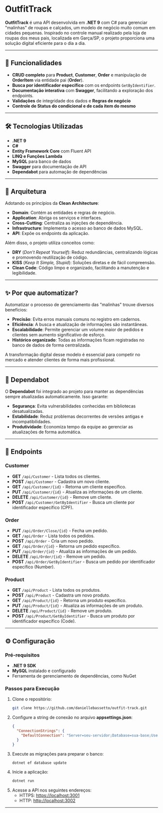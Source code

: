 # OutfitTrack

**OutfitTrack** é uma API desenvolvida em **.NET 9** com C# para gerenciar "malinhas" de roupas e calçados, um modelo de negócio muito comum em cidades pequenas. Inspirado no controle manual realizado pela loja de roupas dos meus pais, localizada em Garça/SP, o projeto proporciona uma solução digital eficiente para o dia a dia.

---

## 🌟 Funcionalidades

- **CRUD completo** para **Product**, **Customer**, **Order** e manipulação de **OrderItem** via entidade pai (**Order**).
- **Busca por identificador específico** com os endpoints `GetByIdentifier`.
- **Documentação interativa** com **Swagger**, facilitando a exploração dos endpoints.
- **Validações** de integridade dos dados e **Regras de negócio**
- **Controle de Status do condicional e de cada item do mesmo**

---

## 🛠 Tecnologias Utilizadas

- **.NET 9**
- **C#**
- **Entity Framework Core** com Fluent API
- **LINQ e Funções Lambda**
- **MySQL** para banco de dados
- **Swagger** para documentação de API
- **Dependabot** para automação de dependências

---

## 📂 Arquitetura

Adotando os princípios da **Clean Architecture**:
- **Domain**: Contém as entidades e regras de negócio.
- **Application**: Abriga os serviços e interfaces.
- **Cross-Cutting**: Centraliza as injeções de dependência.
- **Infrastructure**: Implementa o acesso ao banco de dados MySQL.
- **API**: Expõe os endpoints da aplicação.

Além disso, o projeto utiliza conceitos como:
- **DRY** (*Don’t Repeat Yourself*): Reduz redundâncias, centralizando lógicas e promovendo reutilização de código.
- **KISS** (*Keep It Simple, Stupid*): Soluções diretas e de fácil compreensão.
- **Clean Code**: Código limpo e organizado, facilitando a manutenção e legibilidade.

---

## ✨ Por que automatizar?

Automatizar o processo de gerenciamento das "malinhas" trouxe diversos benefícios:
- **Precisão**: Evita erros manuais comuns no registro em cadernos.
- **Eficiência**: A busca e atualização de informações são instantâneas.
- **Escalabilidade**: Permite gerenciar um volume maior de pedidos e clientes sem aumento significativo de esforço.
- **Histórico organizado**: Todas as informações ficam registradas no banco de dados de forma centralizada.

A transformação digital desse modelo é essencial para competir no mercado e atender clientes de forma mais profissional.

---

## 🤖 Dependabot

O **Dependabot** foi integrado ao projeto para manter as dependências sempre atualizadas automaticamente. Isso garante:
- **Segurança**: Evita vulnerabilidades conhecidas em bibliotecas desatualizadas.
- **Estabilidade**: Reduz problemas decorrentes de versões antigas e incompatibilidades.
- **Produtividade**: Economiza tempo da equipe ao gerenciar as atualizações de forma automática.

---

## 📜 Endpoints

### Customer
- **GET** `/api/Customer` - Lista todos os clientes.  
- **POST** `/api/Customer` - Cadastra um novo cliente.  
- **GET** `/api/Customer/{id}` - Retorna um cliente específico.  
- **PUT** `/api/Customer/{id}` - Atualiza as informações de um cliente.  
- **DELETE** `/api/Customer/{id}` - Remove um cliente.  
- **POST** `/api/Customer/GetByIdentifier` - Busca um cliente por identificador específico (CPF).  

### Order
- **PUT** `/api/Order/Close/{id}` - Fecha um pedido.  
- **GET** `/api/Order` - Lista todos os pedidos.  
- **POST** `/api/Order` - Cria um novo pedido.  
- **GET** `/api/Order/{id}` - Retorna um pedido específico.  
- **PUT** `/api/Order/{id}` - Atualiza as informações de um pedido.  
- **DELETE** `/api/Order/{id}` - Remove um pedido.  
- **POST** `/api/Order/GetByIdentifier` - Busca um pedido por identificador específico (Number).  

### Product
- **GET** `/api/Product` - Lista todos os produtos.  
- **POST** `/api/Product` - Cadastra um novo produto.  
- **GET** `/api/Product/{id}` - Retorna um produto específico.  
- **PUT** `/api/Product/{id}` - Atualiza as informações de um produto.  
- **DELETE** `/api/Product/{id}` - Remove um produto.  
- **POST** `/api/Product/GetByIdentifier` - Busca um produto por identificador específico (Code).  

---

## ⚙️ Configuração

### Pré-requisitos
- **.NET 9 SDK**
- **MySQL** instalado e configurado
- Ferramenta de gerenciamento de dependências, como NuGet

### Passos para Execução
1. Clone o repositório:
   ```bash
   git clone https://github.com/daniellebassetto/outfit-track.git
   ```
2. Configure a string de conexão no arquivo **appsettings.json**:
   ```json
   {
     "ConnectionStrings": {
       "DefaultConnection": "Server=seu-servidor;Database=sua-base;User Id=seu-usuario;Password=sua-senha;"
     }
   }
   ```
3. Execute as migrações para preparar o banco:
   ```bash
   dotnet ef database update
   ```
4. Inicie a aplicação:
   ```bash
   dotnet run
   ```
5. Acesse a API nos seguintes endereços:
   - HTTPS: [https://localhost:3001](https://localhost:3001)
   - HTTP: [http://localhost:3002](http://localhost:3002)

---
